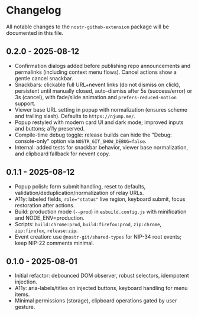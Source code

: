 # Changelog

All notable changes to the `nostr-github-extension` package will be documented in this file.

## 0.2.0 - 2025-08-12

- Confirmation dialogs added before publishing repo announcements and permalinks (including context menu flows). Cancel actions show a gentle cancel snackbar.
- Snackbars: clickable full URL+nevent links (do not dismiss on click), persistent until manually closed, auto-dismiss after 5s (success/error) or 3s (cancel), with fade/slide animation and `prefers-reduced-motion` support.
- Viewer base URL setting in popup with normalization (ensures scheme and trailing slash). Defaults to `https://njump.me/`.
- Popup restyled with modern card UI and dark mode; improved inputs and buttons; a11y preserved.
- Compile-time debug toggle: release builds can hide the "Debug: console-only" option via `NOSTR_GIT_SHOW_DEBUG=false`.
- Internal: added tests for snackbar behavior, viewer base normalization, and clipboard fallback for nevent copy.

## 0.1.1 - 2025-08-12

- Popup polish: form submit handling, reset to defaults, validation/deduplication/normalization of relay URLs.
- A11y: labeled fields, `role="status"` live region, keyboard submit, focus restoration after actions.
- Build: production mode (`--prod`) in `esbuild.config.js` with minification and NODE_ENV=production.
- Scripts: `build:chrome:prod`, `build:firefox:prod`, `zip:chrome`, `zip:firefox`, `release:zip`.
- Event creation: use `@nostr-git/shared-types` for NIP-34 root events; keep NIP-22 comments minimal.

## 0.1.0 - 2025-08-01

- Initial refactor: debounced DOM observer, robust selectors, idempotent injection.
- A11y: aria-labels/titles on injected buttons, keyboard handling for menu items.
- Minimal permissions (storage), clipboard operations gated by user gesture.
